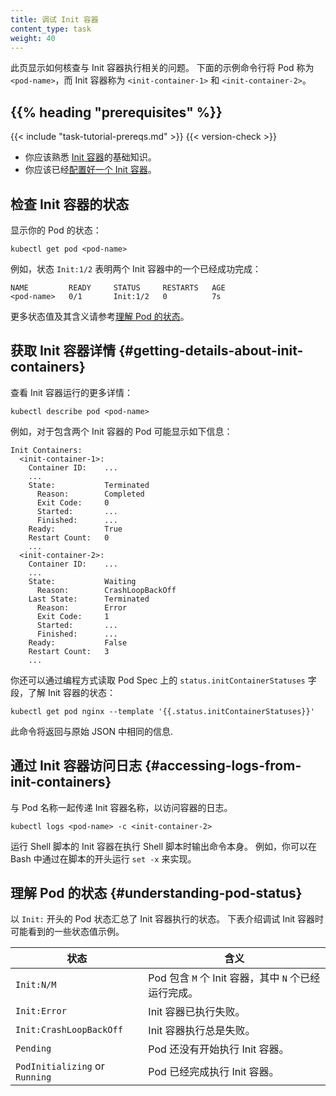 ```yaml
---
title: 调试 Init 容器
content_type: task
weight: 40
---
```




此页显示如何核查与 Init 容器执行相关的问题。
下面的示例命令行将 Pod 称为 `<pod-name>`，而 Init 容器称为 `<init-container-1>` 和
`<init-container-2>`。

## {{% heading "prerequisites" %}}

{{< include "task-tutorial-prereqs.md" >}} {{< version-check >}}


* 你应该熟悉 [Init 容器](/zh-cn/docs/concepts/workloads/pods/init-containers/)的基础知识。
* 你应该已经[配置好一个 Init 容器](/zh-cn/docs/tasks/configure-pod-container/configure-pod-initialization/#creating-a-pod-that-has-an-init-container/)。



## 检查 Init 容器的状态

显示你的 Pod 的状态：

```shell
kubectl get pod <pod-name>
```


例如，状态 `Init:1/2` 表明两个 Init 容器中的一个已经成功完成：

```
NAME         READY     STATUS     RESTARTS   AGE
<pod-name>   0/1       Init:1/2   0          7s
```

更多状态值及其含义请参考[理解 Pod 的状态](#understanding-pod-status)。

## 获取 Init 容器详情   {#getting-details-about-init-containers}

查看 Init 容器运行的更多详情：

```shell
kubectl describe pod <pod-name>
```

例如，对于包含两个 Init 容器的 Pod 可能显示如下信息：

```
Init Containers:
  <init-container-1>:
    Container ID:    ...
    ...
    State:           Terminated
      Reason:        Completed
      Exit Code:     0
      Started:       ...
      Finished:      ...
    Ready:           True
    Restart Count:   0
    ...
  <init-container-2>:
    Container ID:    ...
    ...
    State:           Waiting
      Reason:        CrashLoopBackOff
    Last State:      Terminated
      Reason:        Error
      Exit Code:     1
      Started:       ...
      Finished:      ...
    Ready:           False
    Restart Count:   3
    ...
```

你还可以通过编程方式读取 Pod Spec 上的 `status.initContainerStatuses` 字段，了解 Init 容器的状态：

```shell
kubectl get pod nginx --template '{{.status.initContainerStatuses}}'
```

此命令将返回与原始 JSON 中相同的信息.

## 通过 Init 容器访问日志   {#accessing-logs-from-init-containers}

与 Pod 名称一起传递 Init 容器名称，以访问容器的日志。

```shell
kubectl logs <pod-name> -c <init-container-2>
```

运行 Shell 脚本的 Init 容器在执行 Shell 脚本时输出命令本身。
例如，你可以在 Bash 中通过在脚本的开头运行 `set -x` 来实现。


## 理解 Pod 的状态   {#understanding-pod-status}

以 `Init:` 开头的 Pod 状态汇总了 Init 容器执行的状态。
下表介绍调试 Init 容器时可能看到的一些状态值示例。


状态   | 含义
------ | -------
`Init:N/M` | Pod 包含 `M` 个 Init 容器，其中 `N` 个已经运行完成。
`Init:Error` | Init 容器已执行失败。
`Init:CrashLoopBackOff` | Init 容器执行总是失败。
`Pending` | Pod 还没有开始执行 Init 容器。
`PodInitializing` or `Running` | Pod 已经完成执行 Init 容器。

